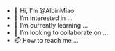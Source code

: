 - 👋 Hi, I’m @AlbinMiao
- 👀 I’m interested in ...
- 🌱 I’m currently learning ...
- 💞️ I’m looking to collaborate on ...
- 📫 How to reach me ...

<!---
AlbinMiao/AlbinMiao is a ✨ special ✨ repository because its `README.md` (this file) appears on your GitHub profile.
You can click the Preview link to take a look at your changes.
--->
